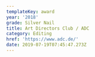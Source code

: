 ```yaml
---
templateKey: award
year: '2018'
grade: Silver Nail
title: Art Directors Club / ADC
category: Editing
href: 'https://www.adc.de/'
date: 2019-07-19T07:45:47.273Z
---
```


